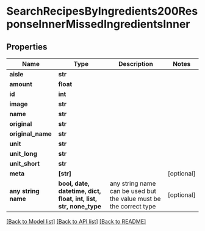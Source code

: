 # SearchRecipesByIngredients200ResponseInnerMissedIngredientsInner


## Properties
Name | Type | Description | Notes
------------ | ------------- | ------------- | -------------
**aisle** | **str** |  | 
**amount** | **float** |  | 
**id** | **int** |  | 
**image** | **str** |  | 
**name** | **str** |  | 
**original** | **str** |  | 
**original_name** | **str** |  | 
**unit** | **str** |  | 
**unit_long** | **str** |  | 
**unit_short** | **str** |  | 
**meta** | **[str]** |  | [optional] 
**any string name** | **bool, date, datetime, dict, float, int, list, str, none_type** | any string name can be used but the value must be the correct type | [optional]

[[Back to Model list]](../README.md#documentation-for-models) [[Back to API list]](../README.md#documentation-for-api-endpoints) [[Back to README]](../README.md)


